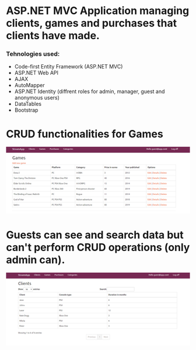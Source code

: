 
# ASP.NET MVC Application managing clients, games and purchases that clients have made.



### Tehnologies used: 
  - Code-first Entity Framework (ASP.NET MVC)
  - ASP.NET Web API
  - AJAX
  - AutoMapper
  - ASP.NET Identity (diffrent roles for admin, manager, guest and  anonymous users)
  - DataTables
  - Bootstrap
  
 # CRUD functionalities for Games
 ![](SteamApp/Games.PNG)
 
 # Guests can see and search data but can't perform CRUD operations (only admin can). 
 ![](SteamApp/ClientReadOnly.PNG)
 
